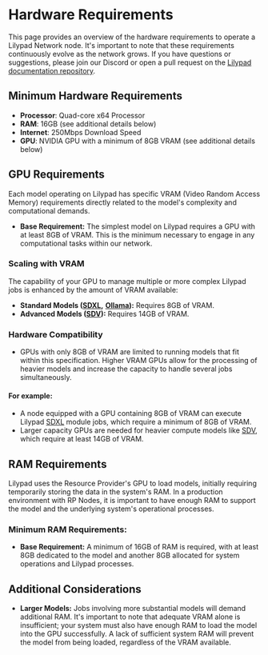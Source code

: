 # Hardware Requirements

This page provides an overview of the hardware requirements to operate a Lilypad Network node. It's important to note that these requirements continuously evolve as the network grows. If you have questions or suggestions, please join our Discord or open a pull request on the [Lilypad documentation repository](https://github.com/Lilypad-Tech/lilypad-docs).

## Minimum Hardware Requirements

* **Processor**: Quad-core x64 Processor
* **RAM**: 16GB (see additional details below)
* **Internet**: 250Mbps Download Speed
* **GPU**: NVIDIA GPU with a minimum of 8GB VRAM (see additional details below)

## GPU Requirements

Each model operating on Lilypad has specific VRAM (Video Random Access Memory) requirements directly related to the model's complexity and computational demands.

* **Base Requirement:** The simplest model on Lilypad requires a GPU with at least 8GB of VRAM. This is the minimum necessary to engage in any computational tasks within our network.

### Scaling with VRAM

The capability of your GPU to manage multiple or more complex Lilypad jobs is enhanced by the amount of VRAM available:

* **Standard Models (**[**SDXL**](https://github.com/Lilypad-Tech/lilypad-module-sdxl-pipeline)**,** [**Ollama**](https://github.com/Lilypad-Tech/lilypad-module-ollama-pipeline)**):** Requires 8GB of VRAM.
* **Advanced Models (**[**SDV**](https://github.com/Lilypad-Tech/lilypad-module-sdv-pipeline)**):** Requires 14GB of VRAM.

### Hardware Compatibility

* GPUs with only 8GB of VRAM are limited to running models that fit within this specification. Higher VRAM GPUs allow for the processing of heavier models and increase the capacity to handle several jobs simultaneously.

#### For example:&#x20;

* A node equipped with a GPU containing 8GB of VRAM can execute Lilypad [SDXL](https://github.com/Lilypad-Tech/lilypad-module-sdxl-pipeline) module jobs, which require a minimum of 8GB of VRAM.
* Larger capacity GPUs are needed for heavier compute models like [SDV](https://github.com/Lilypad-Tech/lilypad-module-sdv-pipeline), which require at least 14GB of VRAM.

## RAM Requirements

Lilypad uses the Resource Provider's GPU to load models, initially requiring temporarily storing the data in the system's RAM. In a production environment with RP Nodes, it is important to have enough RAM to support the model and the underlying system's operational processes.

### Minimum RAM Requirements:

* **Base Requirement:** A minimum of 16GB of RAM is required, with at least 8GB dedicated to the model and another 8GB allocated for system operations and Lilypad processes.

## Additional Considerations

* **Larger Models:** Jobs involving more substantial models will demand additional RAM. It's important to note that adequate VRAM alone is insufficient; your system must also have enough RAM to load the model into the GPU successfully. A lack of sufficient system RAM will prevent the model from being loaded, regardless of the VRAM available.
